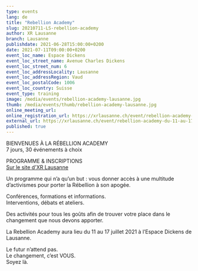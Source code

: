 ```yaml
---
type: events
lang: de
title: "Rebellion Academy"
slug: 20210711-LS-rebellion-academy
author: XR Lausanne
branch: Lausanne
publishdate: 2021-06-28T15:00:00+0200
date: 2021-07-11T09:00:00+0200
event_loc_name: Espace Dickens
event_loc_street_name: Avenue Charles Dickens
event_loc_street_num: 6
event_loc_addressLocality: Lausanne
event_loc_addressRegion: Vaud
event_loc_postalCode: 1006
event_loc_country: Suisse
event_type: training
image: /media/events/rebellion-academy-lausanne.jpg
thumb: /media/events/thumb/rebellion-academy-lausanne.jpg
online_meeting_url: 
online_registration_url: https://xrlausanne.ch/event/rebellion-academy-du-11-au-17-juillet-2021/
external_url: https://xrlausanne.ch/event/rebellion-academy-du-11-au-17-juillet-2021/
published: true
---
```

BIENVENUES À LA RÉBELLION ACADEMY\
7 jours, 30 événements à choix

PROGRAMME & INSCRIPTIONS\
[Sur le site d'XR Lausanne](https://xrlausanne.ch/event/rebellion-academy-du-11-au-17-juillet-2021/)

Un programme qui n’a qu’un but : vous donner accès à une multitude d’activismes pour porter la Rébellion à son apogée.

Conférences, formations et informations.\
Interventions, débats et ateliers.

Des activités pour tous les goûts afin de trouver votre place dans le changement que nous devons apporter.

La Rebellion Academy aura lieu du 11 au 17 juillet 2021 à l’Espace Dickens de Lausanne.

Le futur n’attend pas.\
Le changement, c’est VOUS.\
Soyez là.
